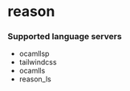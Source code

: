 # reason
<!--- THIS DOCUMENT IS AUTOMATICALLY GENERATED, DON'T EDIT IT -->

### Supported language servers

- ocamllsp
- tailwindcss
- ocamlls
- reason_ls

